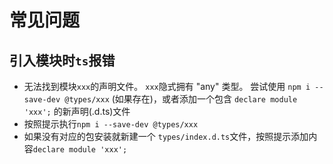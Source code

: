 # 常见问题

## 引入模块时`ts`报错
* 无法找到模块`xxx`的声明文件。 `xxx`隐式拥有 "any" 类型。 尝试使用 `npm i --save-dev @types/xxx` (如果存在)，或者添加一个包含 `declare module 'xxx';` 的新声明(.d.ts)文件
* 按照提示执行`npm i --save-dev @types/xxx`
* 如果没有对应的包安装就新建一个 `types/index.d.ts`文件，按照提示添加内容`declare module 'xxx';`